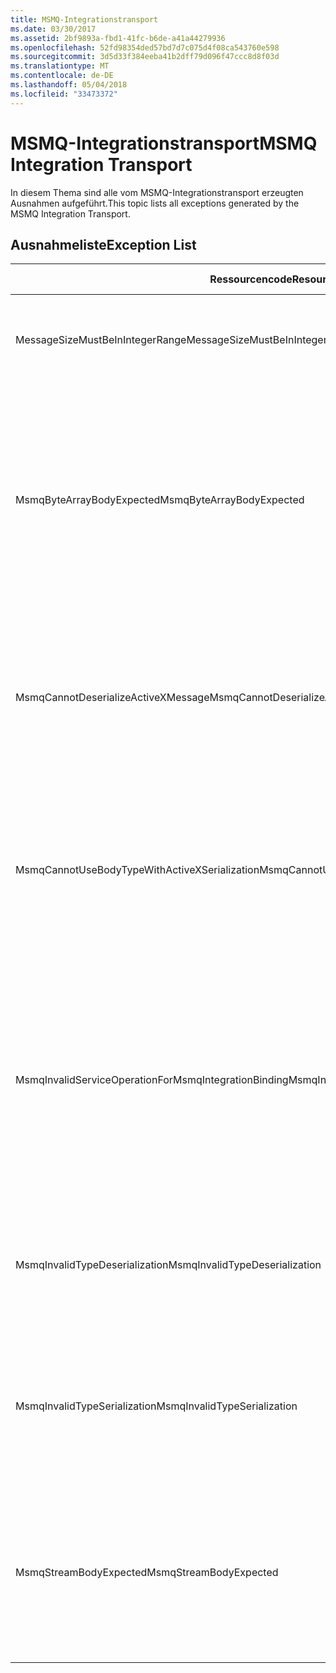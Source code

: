 ```yaml
---
title: MSMQ-Integrationstransport
ms.date: 03/30/2017
ms.assetid: 2bf9893a-fbd1-41fc-b6de-a41a44279936
ms.openlocfilehash: 52fd98354ded57bd7d7c075d4f08ca543760e598
ms.sourcegitcommit: 3d5d33f384eeba41b2dff79d096f47ccc8d8f03d
ms.translationtype: MT
ms.contentlocale: de-DE
ms.lasthandoff: 05/04/2018
ms.locfileid: "33473372"
---
```

# <a name="msmq-integration-transport"></a><span data-ttu-id="91177-102">MSMQ-Integrationstransport</span><span class="sxs-lookup"><span data-stu-id="91177-102">MSMQ Integration Transport</span></span>
<span data-ttu-id="91177-103">In diesem Thema sind alle vom MSMQ-Integrationstransport erzeugten Ausnahmen aufgeführt.</span><span class="sxs-lookup"><span data-stu-id="91177-103">This topic lists all exceptions generated by the MSMQ Integration Transport.</span></span>  
  
## <a name="exception-list"></a><span data-ttu-id="91177-104">Ausnahmeliste</span><span class="sxs-lookup"><span data-stu-id="91177-104">Exception List</span></span>  
  
|<span data-ttu-id="91177-105">Ressourcencode</span><span class="sxs-lookup"><span data-stu-id="91177-105">Resource Code</span></span>|<span data-ttu-id="91177-106">Ressourcenzeichenfolge</span><span class="sxs-lookup"><span data-stu-id="91177-106">Resource String</span></span>|  
|-------------------|---------------------|  
|<span data-ttu-id="91177-107">MessageSizeMustBeInIntegerRange</span><span class="sxs-lookup"><span data-stu-id="91177-107">MessageSizeMustBeInIntegerRange</span></span>|<span data-ttu-id="91177-108">Diese Factory puffert Nachrichten, deshalb müssen die Nachrichtengrößen im Bereich eines ganzzahligen Werts sein.</span><span class="sxs-lookup"><span data-stu-id="91177-108">This factory buffers messages, so the message sizes must be in the range of an integer value.</span></span>|  
|<span data-ttu-id="91177-109">MsmqByteArrayBodyExpected</span><span class="sxs-lookup"><span data-stu-id="91177-109">MsmqByteArrayBodyExpected</span></span>|<span data-ttu-id="91177-110">Ein Konflikt ist zwischen dem angegebenen Serialisierungsformat und dem Text der MSMQ-Nachricht aufgetreten.</span><span class="sxs-lookup"><span data-stu-id="91177-110">A mismatch occurred between the specified serialization format and the body of the MSMQ message.</span></span> <span data-ttu-id="91177-111">Die Nachricht kann nicht gesendet oder empfangen werden.</span><span class="sxs-lookup"><span data-stu-id="91177-111">The message cannot be sent or received.</span></span> <span data-ttu-id="91177-112">Das Serialisierungsformat ByteArray erfordert, dass der Text der MSMQ-Nachricht vom Typ Byte[] ist.</span><span class="sxs-lookup"><span data-stu-id="91177-112">The serialization format ByteArray requires the body of the MSMQ message to be of type byte[].</span></span>|  
|<span data-ttu-id="91177-113">MsmqCannotDeserializeActiveXMessage</span><span class="sxs-lookup"><span data-stu-id="91177-113">MsmqCannotDeserializeActiveXMessage</span></span>|<span data-ttu-id="91177-114">Ein ActiveX-Serialisierungsfehler ist aufgetreten.</span><span class="sxs-lookup"><span data-stu-id="91177-114">An ActiveX serialization error occurred.</span></span> <span data-ttu-id="91177-115">Die Nachricht kann nicht gesendet oder empfangen werden.</span><span class="sxs-lookup"><span data-stu-id="91177-115">The message cannot be sent or received.</span></span> <span data-ttu-id="91177-116">Der angegebene Variantentyp für den Text passt nicht zum tatsächlichen MSMQ-Nachrichtentext.</span><span class="sxs-lookup"><span data-stu-id="91177-116">The specified variant type for the body does not match the actual MSMQ message body.</span></span>|  
|<span data-ttu-id="91177-117">MsmqCannotUseBodyTypeWithActiveXSerialization</span><span class="sxs-lookup"><span data-stu-id="91177-117">MsmqCannotUseBodyTypeWithActiveXSerialization</span></span>|<span data-ttu-id="91177-118">Die Eigenschaften der Nachricht stimmen nicht überein.</span><span class="sxs-lookup"><span data-stu-id="91177-118">The properties of the message are mismatched.</span></span> <span data-ttu-id="91177-119">Die Nachricht kann nicht gesendet oder empfangen werden.</span><span class="sxs-lookup"><span data-stu-id="91177-119">The message cannot be sent or received.</span></span> <span data-ttu-id="91177-120">Die BodyType-Nachrichteneigenschaft kann nicht angegeben werden, wenn das ActiveX-Serialisierungsformat verwendet wird.</span><span class="sxs-lookup"><span data-stu-id="91177-120">The BodyType message property cannot be specified if the ActiveX serialization format is used.</span></span>|  
|<span data-ttu-id="91177-121">MsmqInvalidServiceOperationForMsmqIntegrationBinding</span><span class="sxs-lookup"><span data-stu-id="91177-121">MsmqInvalidServiceOperationForMsmqIntegrationBinding</span></span>|<span data-ttu-id="91177-122">Die MsmqIntegrationBinding-Validierung ist fehlgeschlagen.</span><span class="sxs-lookup"><span data-stu-id="91177-122">The MsmqIntegrationBinding validation failed.</span></span> <span data-ttu-id="91177-123">Der Dienstendpunkt kann nicht gestartet werden.</span><span class="sxs-lookup"><span data-stu-id="91177-123">The service endpoint cannot be started.</span></span> <span data-ttu-id="91177-124">Die angegebene Bindung unterstützt die Methodensignatur für den angegebenen Dienstvorgang im angegebenen Vertrag nicht.</span><span class="sxs-lookup"><span data-stu-id="91177-124">The specified binding does not support the method signature for the specified service operation in the specified contract.</span></span> <span data-ttu-id="91177-125">Korrigieren Sie den Dienstvorgang, um MsmqIntegrationBinding zu verwenden.</span><span class="sxs-lookup"><span data-stu-id="91177-125">Correct the service operation to use the MsmqIntegrationBinding.</span></span>|  
|<span data-ttu-id="91177-126">MsmqInvalidTypeDeserialization</span><span class="sxs-lookup"><span data-stu-id="91177-126">MsmqInvalidTypeDeserialization</span></span>|<span data-ttu-id="91177-127">Die ActiveX-Serialisierung ist fehlgeschlagen, da das Serialisierungsformat nicht erkannt werden kann.</span><span class="sxs-lookup"><span data-stu-id="91177-127">The ActiveX serialization failed because the serialization format cannot be recognized.</span></span> <span data-ttu-id="91177-128">Die Nachricht kann nicht gesendet oder empfangen werden.</span><span class="sxs-lookup"><span data-stu-id="91177-128">The message cannot be sent or received.</span></span>|  
|<span data-ttu-id="91177-129">MsmqInvalidTypeSerialization</span><span class="sxs-lookup"><span data-stu-id="91177-129">MsmqInvalidTypeSerialization</span></span>|<span data-ttu-id="91177-130">Der Variantentyp wird nicht erkannt.</span><span class="sxs-lookup"><span data-stu-id="91177-130">The variant type is not recognized.</span></span> <span data-ttu-id="91177-131">Die ActiveX-Serialisierung ist fehlgeschlagen.</span><span class="sxs-lookup"><span data-stu-id="91177-131">The ActiveX serialization failed.</span></span> <span data-ttu-id="91177-132">Die Nachricht kann nicht gesendet oder empfangen werden.</span><span class="sxs-lookup"><span data-stu-id="91177-132">The message cannot be sent or received.</span></span> <span data-ttu-id="91177-133">Der angegebene Variantentyp wird nicht unterstützt.</span><span class="sxs-lookup"><span data-stu-id="91177-133">The specified variant type is not supported.</span></span>|  
|<span data-ttu-id="91177-134">MsmqStreamBodyExpected</span><span class="sxs-lookup"><span data-stu-id="91177-134">MsmqStreamBodyExpected</span></span>|<span data-ttu-id="91177-135">Konflikt zwischen Serialisierungsformat und Textinhalt.</span><span class="sxs-lookup"><span data-stu-id="91177-135">Mismatch between serialization format and body content.</span></span> <span data-ttu-id="91177-136">Nachricht kann nicht gesendet oder empfangen werden.</span><span class="sxs-lookup"><span data-stu-id="91177-136">Message cannot be sent or received.</span></span> <span data-ttu-id="91177-137">Nur ein Text vom Typ "Stream" kann über den Stream-Serialisierungsmodus gesendet oder empfangen werden.</span><span class="sxs-lookup"><span data-stu-id="91177-137">Only a body of type stream can be sent or received using the stream serialization mode.</span></span>|

